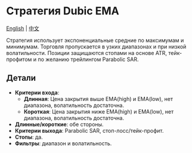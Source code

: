 # Стратегия Dubic EMA
[English](README.md) | [中文](README_cn.md)

Стратегия использует экспоненциальные средние по максимумам и минимумам. Торговля пропускается в узких диапазонах и при низкой волатильности. Позиции защищаются стопами на основе ATR, тейк-профитом и по желанию трейлингом Parabolic SAR.

## Детали

- **Критерии входа**:
  - **Длинная**: Цена закрытия выше EMA(high) и EMA(low), нет диапазона, волатильность достаточна.
  - **Короткая**: Цена закрытия ниже EMA(high) и EMA(low), нет диапазона, волатильность достаточна.
- **Длинные/короткие**: обе стороны.
- **Критерии выхода**: Parabolic SAR, стоп-лосс/тейк-профит.
- **Стопы**: да.
- **Фильтры**: диапазон и волатильность.
